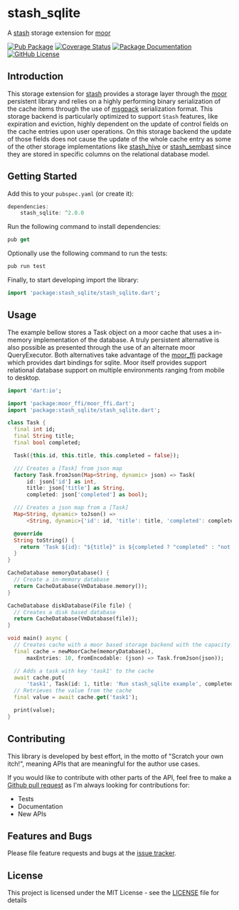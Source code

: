 # stash_sqlite
A [stash](https://github.com/ivoleitao/stash) storage extension for [moor](https://pub.dev/packages/moor)

[![Pub Package](https://img.shields.io/pub/v/stash_sqlite.svg?style=flat-square)](https://pub.dartlang.org/packages/stash_sqlite)
[![Coverage Status](https://codecov.io/gh/ivoleitao/stash_sqlite/graph/badge.svg?flag=stash_sqlite)](https://codecov.io/gh/ivoleitao/stash_sqlite)
[![Package Documentation](https://img.shields.io/badge/doc-stash_sqlite-blue.svg)](https://www.dartdocs.org/documentation/stash_sqlite/latest)
[![GitHub License](https://img.shields.io/badge/License-MIT-yellow.svg)](https://opensource.org/licenses/MIT)

## Introduction

This storage extension for [stash](https://pub.dartlang.org/packages/stash) provides a storage layer through the [moor](https://pub.dev/packages/moor) persistent library and relies on a highly performing binary serialization of the cache items through the use of [msgpack](https://msgpack.org) serialization format. This storage backend is particularly optimized to support `Stash` features, like expiration and eviction, highly dependent on the update of control fields on the cache entries upon user operations. On this storage backend the update of those fields does not cause the update of the whole cache entry as some of the other storage implementations like [stash_hive](https://pub.dartlang.org/packages/stash_hive) or [stash_sembast](https://pub.dartlang.org/packages/stash_sembast) since they are stored in specific columns on the relational database model.

## Getting Started

Add this to your `pubspec.yaml` (or create it):

```dart
dependencies:
    stash_sqlite: ^2.0.0
```

Run the following command to install dependencies:

```dart
pub get
```

Optionally use the following command to run the tests:

```dart
pub run test
```

Finally, to start developing import the library:

```dart
import 'package:stash_sqlite/stash_sqlite.dart';
```

## Usage

The example bellow stores a Task object on a moor cache that uses a in-memory implementation of the database. A truly persistent alternative is also possible as presented through the use of an alternate moor QueryExecutor. Both alternatives take advantage of the [moor_ffi](https://pub.dev/packages/moor_ffi) package which provides dart bindings for sqlite. Moor itself provides support relational database support on multiple environments ranging from mobile to desktop.

```dart
import 'dart:io';

import 'package:moor_ffi/moor_ffi.dart';
import 'package:stash_sqlite/stash_sqlite.dart';

class Task {
  final int id;
  final String title;
  final bool completed;

  Task({this.id, this.title, this.completed = false});

  /// Creates a [Task] from json map
  factory Task.fromJson(Map<String, dynamic> json) => Task(
      id: json['id'] as int,
      title: json['title'] as String,
      completed: json['completed'] as bool);

  /// Creates a json map from a [Task]
  Map<String, dynamic> toJson() =>
      <String, dynamic>{'id': id, 'title': title, 'completed': completed};

  @override
  String toString() {
    return 'Task ${id}: "${title}" is ${completed ? "completed" : "not completed"}';
  }
}

CacheDatabase memoryDatabase() {
  // Create a in-memory database
  return CacheDatabase(VmDatabase.memory());
}

CacheDatabase diskDatabase(File file) {
  // Creates a disk based database
  return CacheDatabase(VmDatabase(file));
}

void main() async {
  // Creates cache with a moor based storage backend with the capacity of 10 entries
  final cache = newMoorCache(memoryDatabase(),
      maxEntries: 10, fromEncodable: (json) => Task.fromJson(json));

  // Adds a task with key 'task1' to the cache
  await cache.put(
      'task1', Task(id: 1, title: 'Run stash_sqlite example', completed: true));
  // Retrieves the value from the cache
  final value = await cache.get('task1');

  print(value);
}
```

## Contributing

This library is developed by best effort, in the motto of "Scratch your own itch!", meaning APIs that are meaningful for the author use cases.

If you would like to contribute with other parts of the API, feel free to make a [Github pull request](https://github.com/ivoleitao/stash/pulls) as I'm always looking for contributions for:
* Tests
* Documentation
* New APIs

## Features and Bugs

Please file feature requests and bugs at the [issue tracker][tracker].

[tracker]: https://github.com/ivoleitao/stash/issues/new

## License

This project is licensed under the MIT License - see the [LICENSE](https://github.com/ivoleitao/stash/packages/stash_sqlite/LICENSE) file for details